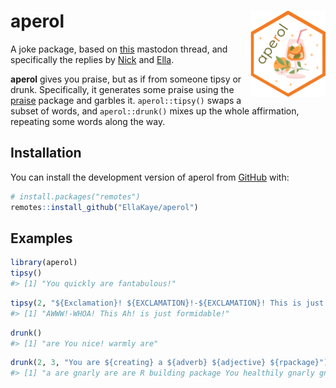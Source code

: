 
<!-- README.md is generated from README.Rmd. Please edit that file -->

# aperol <img src="man/figures/logo.png" align="right" height="138" alt="" />

A joke package, based on
[this](https://fosstodon.org/@kellybodwin/112769186345818866) mastodon
thread, and specifically the replies by
[Nick](https://aus.social/@njtierney/112770398923583882) and
[Ella](https://fosstodon.org/@ellakaye/112771757956362352).

<!-- badges: start -->
<!-- badges: end -->

**aperol** gives you praise, but as if from someone tipsy or drunk.
Specifically, it generates some praise using the
[praise](https://github.com/rladies/praise) package and garbles it.
`aperol::tipsy()` swaps a subset of words, and `aperol::drunk()` mixes
up the whole affirmation, repeating some words along the way.

## Installation

You can install the development version of aperol from
[GitHub](https://github.com/) with:

``` r
# install.packages("remotes")
remotes::install_github("EllaKaye/aperol")
```

## Examples

``` r
library(aperol)
tipsy()
#> [1] "You quickly are fantabulous!"
```

``` r
tipsy(2, "${Exclamation}! ${EXCLAMATION}!-${EXCLAMATION}! This is just ${adjective}!")
#> [1] "AWWW!-WHOA! This Ah! is just formidable!"
```

``` r
drunk()
#> [1] "are You nice! warmly are"
```

``` r
drunk(2, 3, "You are ${creating} a ${adverb} ${adjective} ${rpackage}")
#> [1] "a are gnarly are are R building package You healthily gnarly gnarly"
```
